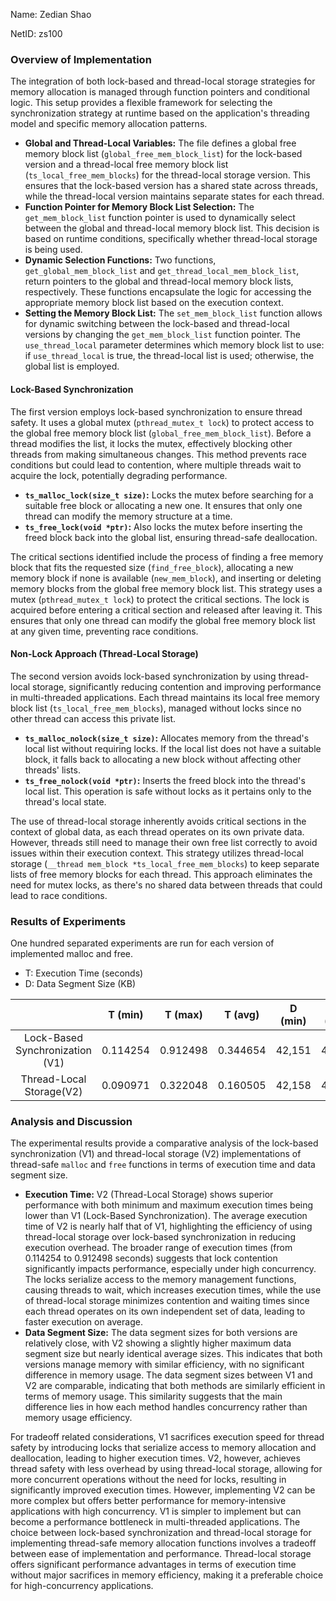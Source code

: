 Name: Zedian Shao

NetID: zs100

### Overview of Implementation

The integration of both lock-based and thread-local storage strategies for memory allocation is managed through function pointers and conditional logic. This setup provides a flexible framework for selecting the synchronization strategy at runtime based on the application's threading model and specific memory allocation patterns.

- **Global and Thread-Local Variables:** The file defines a global free memory block list (`global_free_mem_block_list`) for the lock-based version and a thread-local free memory block list (`ts_local_free_mem_blocks`) for the thread-local storage version. This ensures that the lock-based version has a shared state across threads, while the thread-local version maintains separate states for each thread.
- **Function Pointer for Memory Block List Selection:** The `get_mem_block_list` function pointer is used to dynamically select between the global and thread-local memory block list. This decision is based on runtime conditions, specifically whether thread-local storage is being used.
- **Dynamic Selection Functions:** Two functions, `get_global_mem_block_list` and `get_thread_local_mem_block_list`, return pointers to the global and thread-local memory block lists, respectively. These functions encapsulate the logic for accessing the appropriate memory block list based on the execution context.
- **Setting the Memory Block List:** The `set_mem_block_list` function allows for dynamic switching between the lock-based and thread-local versions by changing the `get_mem_block_list` function pointer. The `use_thread_local` parameter determines which memory block list to use: if `use_thread_local` is true, the thread-local list is used; otherwise, the global list is employed.

#### Lock-Based Synchronization

The first version employs lock-based synchronization to ensure thread safety. It uses a global mutex (`pthread_mutex_t lock`) to protect access to the global free memory block list (`global_free_mem_block_list`). Before a thread modifies the list, it locks the mutex, effectively blocking other threads from making simultaneous changes. This method prevents race conditions but could lead to contention, where multiple threads wait to acquire the lock, potentially degrading performance.

- **`ts_malloc_lock(size_t size)`:** Locks the mutex before searching for a suitable free block or allocating a new one. It ensures that only one thread can modify the memory structure at a time.
- **`ts_free_lock(void *ptr)`:** Also locks the mutex before inserting the freed block back into the global list, ensuring thread-safe deallocation.

The critical sections identified include the process of finding a free memory block that fits the requested size (`find_free_block`), allocating a new memory block if none is available (`new_mem_block`), and inserting or deleting memory blocks from the global free memory block list. This strategy uses a mutex (`pthread_mutex_t lock`) to protect the critical sections. The lock is acquired before entering a critical section and released after leaving it. This ensures that only one thread can modify the global free memory block list at any given time, preventing race conditions.

#### Non-Lock Approach (Thread-Local Storage)

The second version avoids lock-based synchronization by using thread-local storage, significantly reducing contention and improving performance in multi-threaded applications. Each thread maintains its local free memory block list (`ts_local_free_mem_blocks`), managed without locks since no other thread can access this private list.

- **`ts_malloc_nolock(size_t size)`:** Allocates memory from the thread's local list without requiring locks. If the local list does not have a suitable block, it falls back to allocating a new block without affecting other threads' lists.
- **`ts_free_nolock(void *ptr)`:** Inserts the freed block into the thread's local list. This operation is safe without locks as it pertains only to the thread's local state.

The use of thread-local storage inherently avoids critical sections in the context of global data, as each thread operates on its own private data. However, threads still need to manage their own free list correctly to avoid issues within their execution context. This strategy utilizes thread-local storage (`__thread mem_block *ts_local_free_mem_blocks`) to keep separate lists of free memory blocks for each thread. This approach eliminates the need for mutex locks, as there's no shared data between threads that could lead to race conditions.

### Results of Experiments

One hundred separated experiments are run for each version of implemented malloc and free.

- T: Execution Time (seconds)
- D: Data Segment Size (KB)

|                                 | T (min)  | T (max)  | T (avg)  | D (min) | D (max) | D(avg) |
| :-----------------------------: | :------: | :------: | :------: | :-----: | :-----: | :----: |
| Lock-Based Synchronization (V1) | 0.114254 | 0.912498 | 0.344654 | 42,151  | 43,714  | 42,670 |
|    Thread-Local Storage(V2)     | 0.090971 | 0.322048 | 0.160505 | 42,158  | 43,977  | 42,698 |

### Analysis and Discussion

The experimental results provide a comparative analysis of the lock-based synchronization (V1) and thread-local storage (V2) implementations of thread-safe `malloc` and `free` functions in terms of execution time and data segment size.

- **Execution Time:** V2 (Thread-Local Storage) shows superior performance with both minimum and maximum execution times being lower than V1 (Lock-Based Synchronization). The average execution time of V2 is nearly half that of V1, highlighting the efficiency of using thread-local storage over lock-based synchronization in reducing execution overhead. The broader range of execution times (from 0.114254 to 0.912498 seconds) suggests that lock contention significantly impacts performance, especially under high concurrency. The locks serialize access to the memory management functions, causing threads to wait, which increases execution times, while the use of thread-local storage minimizes contention and waiting times since each thread operates on its own independent set of data, leading to faster execution on average.
- **Data Segment Size:** The data segment sizes for both versions are relatively close, with V2 showing a slightly higher maximum data segment size but nearly identical average sizes. This indicates that both versions manage memory with similar efficiency, with no significant difference in memory usage. The data segment sizes between V1 and V2 are comparable, indicating that both methods are similarly efficient in terms of memory usage. This similarity suggests that the main difference lies in how each method handles concurrency rather than memory usage efficiency.

For tradeoff related considerations, V1 sacrifices execution speed for thread safety by introducing locks that serialize access to memory allocation and deallocation, leading to higher execution times. V2, however, achieves thread safety with less overhead by using thread-local storage, allowing for more concurrent operations without the need for locks, resulting in significantly improved execution times. However, implementing V2 can be more complex but offers better performance for memory-intensive applications with high concurrency. V1 is simpler to implement but can become a performance bottleneck in multi-threaded applications. The choice between lock-based synchronization and thread-local storage for implementing thread-safe memory allocation functions involves a tradeoff between ease of implementation and performance. Thread-local storage offers significant performance advantages in terms of execution time without major sacrifices in memory efficiency, making it a preferable choice for high-concurrency applications.